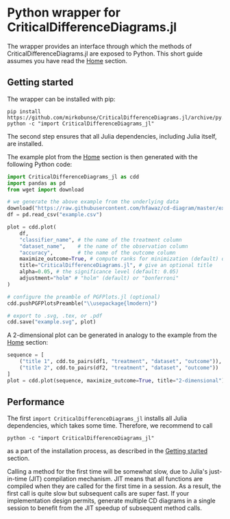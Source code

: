# Python wrapper for CriticalDifferenceDiagrams.jl

The wrapper provides an interface through which the methods of CriticalDifferenceDiagrams.jl are exposed to Python. This short guide assumes you have read the [Home](@ref) section.


## Getting started

The wrapper can be installed with pip:

```
pip install https://github.com/mirkobunse/CriticalDifferenceDiagrams.jl/archive/py.tar.gz
python -c "import CriticalDifferenceDiagrams_jl"
```

The second step ensures that all Julia dependencies, including Julia itself, are installed.

The example plot from the [Home](@ref) section is then generated with the following Python code:

```python
import CriticalDifferenceDiagrams_jl as cdd
import pandas as pd
from wget import download

# we generate the above example from the underlying data
download("https://raw.githubusercontent.com/hfawaz/cd-diagram/master/example.csv")
df = pd.read_csv("example.csv")

plot = cdd.plot(
    df,
    "classifier_name", # the name of the treatment column
    "dataset_name",    # the name of the observation column
    "accuracy",        # the name of the outcome column
    maximize_outcome=True, # compute ranks for minimization (default) or maximization
    title="CriticalDifferenceDiagrams.jl", # give an optional title
    alpha=0.05, # the significance level (default: 0.05)
    adjustment="holm" # "holm" (default) or "bonferroni"
)

# configure the preamble of PGFPlots.jl (optional)
cdd.pushPGFPlotsPreamble("\\usepackage{lmodern}")

# export to .svg, .tex, or .pdf
cdd.save("example.svg", plot)
```

A 2-dimensional plot can be generated in analogy to the example from the [Home](@ref) section:

```python
sequence = [
    ("title 1", cdd.to_pairs(df1, "treatment", "dataset", "outcome")),
    ("title 2", cdd.to_pairs(df2, "treatment", "dataset", "outcome"))
]
plot = cdd.plot(sequence, maximize_outcome=True, title="2-dimensional")
```


## Performance

The first `import CriticalDifferenceDiagrams_jl` installs all Julia dependencies, which takes some time. Therefore, we recommend to call

```
python -c "import CriticalDifferenceDiagrams_jl"
```

as a part of the installation process, as described in the [Getting started](#Getting-started) section.

Calling a method for the first time will be somewhat slow, due to Julia's just-in-time (JIT) compilation mechanism. JIT means that all functions are compiled when they are called for the first time in a session. As a result, the first call is quite slow but subsequent calls are super fast. If your implementation design permits, generate multiple CD diagrams in a single session to benefit from the JIT speedup of subsequent method calls.
